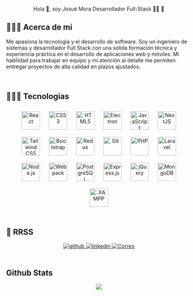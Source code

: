 ###
<div align="center">Hola 👋, soy Josué Mora Desarrollador Full-Stack 👨‍💻 🚀</div>

## 👨🏻‍💻 Acerca de mi 
Me apasiona la tecnología y el desarrollo de software. Soy un
ingeniero de sistemas y desarrollador Full Stack con una sólida formación
técnica y experiencia práctica en el desarrollo de aplicaciones web y móviles.
Mi habilidad para trabajar en equipo y mi atención al detalle me permiten
entregar proyectos de alta calidad en plazos ajustados.

<br />

## 🧑🏻‍💻 Tecnologias

<div align="center">
  <a href="https://reactjs.org/" target="_blank"
    ><img
      style="margin: 10px"
      src="https://profilinator.rishav.dev/skills-assets/react-original-wordmark.svg"
      alt="React"
      height="50"
  /></a>
  <a href="https://www.w3schools.com/css/" target="_blank"
    ><img
      style="margin: 10px"
      src="https://profilinator.rishav.dev/skills-assets/css3-original-wordmark.svg"
      alt="CSS3"
      height="50"
  /></a>
  <a href="https://en.wikipedia.org/wiki/HTML5" target="_blank"
    ><img
      style="margin: 10px"
      src="https://profilinator.rishav.dev/skills-assets/html5-original-wordmark.svg"
      alt="HTML5"
      height="50"
  /></a>
  <a href="https://www.electronjs.org/" target="_blank"
    ><img
      style="margin: 10px"
      src="https://profilinator.rishav.dev/skills-assets/electron-original.svg"
      alt="Electron"
      height="50"
  /></a>
  <a href="https://www.javascript.com/" target="_blank"
    ><img
      style="margin: 10px"
      src="https://profilinator.rishav.dev/skills-assets/javascript-original.svg"
      alt="JavaScript"
      height="50"
  /></a>
  <a href="https://nextjs.org/" target="_blank"
    ><img
      style="margin: 10px"
      src="https://profilinator.rishav.dev/skills-assets/nextjs.png"
      alt="NextJS"
      height="50"
  /></a>
  <a href="https://www.tailwindcss.com/" target="_blank"
    ><img
      style="margin: 10px"
      src="https://profilinator.rishav.dev/skills-assets/tailwindcss.svg"
      alt="Tailwind CSS"
      height="50"
  /></a>
  <a href="https://getbootstrap.com/docs/3.4/javascript/" target="_blank"
    ><img
      style="margin: 10px"
      src="https://profilinator.rishav.dev/skills-assets/bootstrap-plain.svg"
      alt="Bootstrap"
      height="50"
  /></a>
  <a href="https://redux.js.org/" target="_blank"
    ><img
      style="margin: 10px"
      src="https://profilinator.rishav.dev/skills-assets/redux-original.svg"
      alt="Redux"
      height="50"
  /></a>
  <a href="https://github.com/" target="_blank"
    ><img
      style="margin: 10px"
      src="https://profilinator.rishav.dev/skills-assets/git-scm-icon.svg"
      alt="Git"
      height="50"
  /></a>
  <a href="https://www.php.net/" target="_blank"
    ><img
      style="margin: 10px"
      src="https://profilinator.rishav.dev/skills-assets/php-original.svg"
      alt="PHP"
      height="50"
  /></a>
  <a href="https://laravel.com/" target="_blank"
    ><img
      style="margin: 10px"
      src="https://profilinator.rishav.dev/skills-assets/laravel-original-wordmark.svg"
      alt="Laravel"
      height="50"
  /></a>
  <a href="https://nodejs.org/" target="_blank"
    ><img
      style="margin: 10px"
      src="https://profilinator.rishav.dev/skills-assets/nodejs-original-wordmark.svg"
      alt="Node.js"
      height="50"
  /></a>
  <a href="https://webpack.js.org/" target="_blank"
    ><img
      style="margin: 10px"
      src="https://profilinator.rishav.dev/skills-assets/webpack-original.svg"
      alt="Webpack"
      height="50"
  /></a>
  <a href="https://www.postgresql.org/" target="_blank"
    ><img
      style="margin: 10px"
      src="https://profilinator.rishav.dev/skills-assets/postgresql-original-wordmark.svg"
      alt="PostgreSQL"
      height="50"
  /></a>
  <a href="https://expressjs.com/" target="_blank"
    ><img
      style="margin: 10px"
      src="https://profilinator.rishav.dev/skills-assets/express-original-wordmark.svg"
      alt="Express.js"
      height="50"
  /></a>
  <a href="https://jquery.com/" target="_blank"
    ><img
      style="margin: 10px"
      src="https://profilinator.rishav.dev/skills-assets/jquery.png"
      alt="jQuery"
      height="50"
  /></a>
  <a href="https://www.mongodb.com/" target="_blank"
    ><img
      style="margin: 10px"
      src="https://profilinator.rishav.dev/skills-assets/mongodb-original-wordmark.svg"
      alt="MongoDB"
      height="50"
  /></a>
  <a href="https://www.apachefriends.org/" target="_blank"
    ><img
      style="margin: 10px"
      src="https://profilinator.rishav.dev/skills-assets/xampp.png"
      alt="XAMPP"
      height="50"
  /></a>
</div>

<br />

## 👥 RRSS
<div align="center">
  <a href="https://github.com/JosueMoora" target="_blank">
    <img
    src=https://img.shields.io/badge/github-%2324292e.svg?&style=for-the-badge&logo=github&logoColor=white
    alt=github style="margin-bottom: 5px;" />
  </a>
  <a
    href="https://www.linkedin.com/in/josu%C3%A9-mora-6b612a192/"
    target="_blank"
  >
    <img
    src=https://img.shields.io/badge/linkedin-%231E77B5.svg?&style=for-the-badge&logo=linkedin&logoColor=white
    alt=linkedin style="margin-bottom: 5px;" />
  </a>
  <a href="mailto:josuedavidmora99@gmail.com" target="_blank">
    <img
    src=https://img.shields.io/badge/gmail-%23000000.svg?&style=for-the-badge&logo=mail&logoColor=white
    alt=Correo style="margin-bottom: 5px;" />
  </a>
</div>

<br />

## Github Stats
<div align="center">
  <img
    src="https://github-readme-stats.vercel.app/api?username=JosueMoora&show_icons=true&count_private=true&hide_border=true"
    align="center"
  />
</div>
